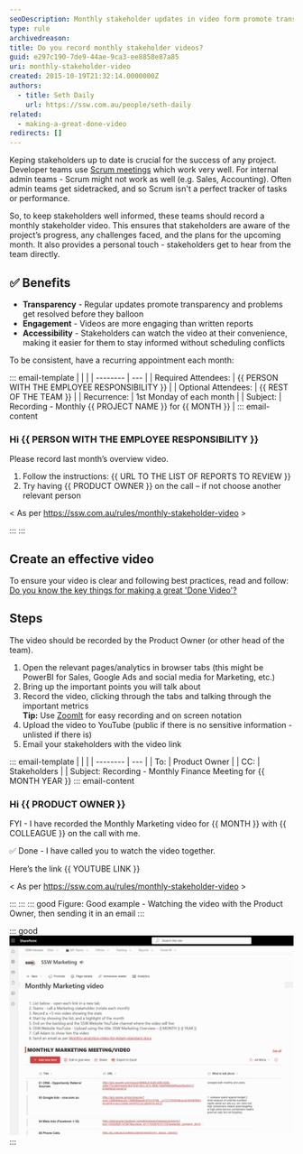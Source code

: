 ```yaml
---
seoDescription: Monthly stakeholder updates in video form promote transparency and engagement while providing stakeholders with accessible insights into project progress.
type: rule
archivedreason:
title: Do you record monthly stakeholder videos?
guid: e297c190-7de9-44ae-9ca3-ee8858e87a85
uri: monthly-stakeholder-video
created: 2015-10-19T21:32:14.0000000Z
authors:
  - title: Seth Daily
    url: https://ssw.com.au/people/seth-daily
related:
  - making-a-great-done-video
redirects: []
---
```


Keping stakeholders up to date is crucial for the success of any project. Developer teams use [Scrum meetings](/scrum-master-do-you-schedule-the-3-meetings) which work very well. For internal admin teams - Scrum might not work as well (e.g. Sales, Accounting). Often admin teams get sidetracked, and so Scrum isn't a perfect tracker of tasks or performance.

<!--endintro-->

So, to keep stakeholders well informed, these teams should record a monthly stakeholder video. This ensures that stakeholders are aware of the project’s progress, any challenges faced, and the plans for the upcoming month. It also provides a personal touch - stakeholders get to hear from the team directly.

## ✅ Benefits

* **Transparency** - Regular updates promote transparency and problems get resolved before they balloon
* **Engagement** - Videos are more engaging than written reports
* **Accessibility** -  Stakeholders can watch the video at their convenience, making it easier for them to stay informed without scheduling conflicts

To be consistent, have a recurring appointment each month:

::: email-template
| | |
| -------- | --- |
| Required Attendees: | {{ PERSON WITH THE EMPLOYEE RESPONSIBILITY }} |
| Optional Attendees: | {{ REST OF THE TEAM }} |
| Recurrence: | 1st Monday of each month |
| Subject: | Recording - Monthly {{ PROJECT NAME }} for {{ MONTH }} |
::: email-content

### Hi {{ PERSON WITH THE EMPLOYEE RESPONSIBILITY }}

Please record last month’s overview video.

1. Follow the instructions: {{ URL TO THE LIST OF REPORTS TO REVIEW }}
2. Try having {{ PRODUCT OWNER }} on the call – if not choose another relevant person

< As per <https://ssw.com.au/rules/monthly-stakeholder-video> >

:::
:::

## Create an effective video

To ensure your video is clear and following best practices, read and follow: [Do you know the key things for making a great 'Done Video'?](https://www.ssw.com.au/rules/making-a-great-done-video/)

## Steps

The video should be recorded by the Product Owner (or other head of the team).

1. Open the relevant pages/analytics in browser tabs (this might be PowerBI for Sales, Google Ads and social media for Marketing, etc.)
2. Bring up the important points you will talk about
3. Record the video, clicking through the tabs and talking through the important metrics\
   **Tip:** Use [ZoomIt](https://learn.microsoft.com/en-us/sysinternals/downloads/zoomit) for easy recording and on screen notation
4. Upload the video to YouTube (public if there is no sensitive information - unlisted if there is)
5. Email your stakeholders with the video link

::: email-template
| | |
| -------- | --- |
| To: | Product Owner |
| CC: | Stakeholders |
| Subject: 	Recording - Monthly Finance Meeting for {{ MONTH YEAR }}
::: email-content

### Hi {{ PRODUCT OWNER }}

FYI - I have recorded the Monthly Marketing video for {{ MONTH }} with {{ COLLEAGUE }} on the call with me.

✅ Done - I have called you to watch the video together.

Here’s the link {{ YOUTUBE LINK }}

< As per <https://ssw.com.au/rules/monthly-stakeholder-video> >

:::
:::
::: good
Figure: Good example - Watching the video with the Product Owner, then sending it in an email
:::

::: good
![Figure: Good example - a list of reports to review each month (this one is a SharePoint example)](reports-list-marketing.jpg)
:::
